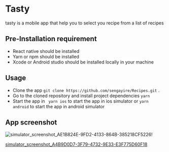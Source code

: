# Tasty 


tasty is a mobile app that help you to select you recipe from a list  of recipes

## Pre-Installation requirement
- React native should be installed
- Yarn or npm should be installed
- Xcode or Android studio should be installed  locally in your  machine

## Usage
 - Clone the app ``` git clone https://github.com/sengayire/Recipes.git ``` .
 - Go to the cloned repository and install project dependencies ```yarn```
 - Start the app in ``` yarn ios```  to start the app in ios  simulator or    ```yarn android``` to  start the app in android simulator

## App screenshot
![simulator_screenshot_AE1B824E-9FD2-4133-864B-385218CF5226](https://user-images.githubusercontent.com/22425325/150867481-1c93f063-7691-4373-a8d1-cbe67f5213ec.png)!

[simulator_screenshot_A4B9D0D7-3F79-4732-9E33-E3F775D60F18](https://user-images.githubusercontent.com/22425325/150868331-60f6aba1-6ccc-4819-b725-efef7b3b1727.png)
